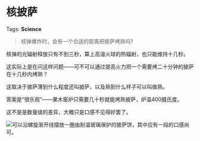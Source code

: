# 核披萨

Tags: **Science**

> 核弹爆炸时，会有一个合适的距离把披萨烤熟吗?



核弹的光辐射释放只有不到三秒，算上高温火球的热辐射，也只能维持十几秒。

这实际上是在问这样问题——可不可以通过提高火力把一个需要烤二十分钟的披萨在十几秒内烤熟？

这取决于披萨薄到什么程度还叫披萨，以及熟到什么样子可以叫做熟。

答案是“很乐观”——果木窑炉只需要几十秒就能烤熟披萨，炉温400摄氏度。

这不是是数量级的差异，大概只是口感不见得好罢了。

![](https://pic1.zhimg.com/50/v2-9c88895b3bb416ccc6fc79d9e31e122c_720w.jpg?source=1940ef5c)可以沿螺旋渐开线摆放一圈由耐温玻璃保护的披萨饼，其中应有一段的口感尚可。



